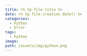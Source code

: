 ```yaml
---
title: <% tp.file.title %>
date: <% tp.file.creation_date() %>
categories:
  - Python
  - Error
tags:
  - Python
image: 
path: /assets/img/python.png
---
```

